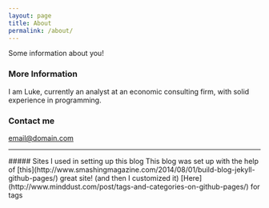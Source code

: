 ```yaml
---
layout: page
title: About
permalink: /about/
---
```


Some information about you!

### More Information

I am Luke, currently an analyst at an economic consulting firm, with solid experience in programming.

### Contact me

[email@domain.com](mailto:email@domain.com)

<hr>
##### Sites I used in setting up this blog
This blog was set up with the help of [this](http://www.smashingmagazine.com/2014/08/01/build-blog-jekyll-github-pages/) great site! (and then I customized it)
[Here](http://www.minddust.com/post/tags-and-categories-on-github-pages/) for tags
